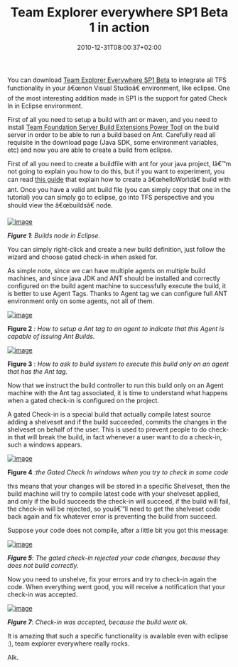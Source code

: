 ﻿---
title: "Team Explorer everywhere SP1 Beta 1 in action"
description: ""
date: 2010-12-31T08:00:37+02:00
draft: false
tags: [Team Foundation Server]
categories: [Team Foundation Server]
---
You can download [Team Explorer Everywhere SP1 Beta](http://blogs.msdn.com/b/bharry/archive/2010/11/03/team-explorer-everywhere-2010-sp1-beta-is-available-for-download.aspx) to integrate all TFS functionality in your â€œnon Visual Studioâ€ environment, like eclipse. One of the most interesting addition made in SP1 is the support for gated Check In in Eclipse environment.

First of all you need to setup a build with ant or maven, and you need to install [Team Foundation Server Build Extensions Power Tool](http://visualstudiogallery.msdn.microsoft.com/en-us/2d7c8577-54b8-47ce-82a5-8649f579dcb6) on the build server in order to be able to run a build based on Ant. Carefully read all requisite in the download page (Java SDK, some environment variables, etc) and now you are able to create a build from eclipse.

First of all you need to create a buildfile with ant for your java project, Iâ€™m not going to explain you how to do this, but if you want to experiment, you can read [this guide](http://ant.apache.org/manual/tutorial-HelloWorldWithAnt.html) that explain how to create a â€œhelloWorldâ€ build with ant. Once you have a valid ant build file (you can simply copy that one in the tutorial) you can simply go to eclipse, go into TFS perspective and you should view the â€œbuildsâ€ node.

[![image](https://www.codewrecks.com/blog/wp-content/uploads/2010/12/image_thumb5.png "image")](https://www.codewrecks.com/blog/wp-content/uploads/2010/12/image5.png)

 ***Figure 1***: *Builds node in Eclipse.*

You can simply right-click and create a new build definition, just follow the wizard and choose gated check-in when asked for.

As simple note, since we can have multiple agents on multiple build machines, and since java JDK and ANT should be installed and correctly configured on the build agent machine to successfully execute the build, it is better to use Agent Tags. Thanks to Agent tag we can configure full ANT environment only on some agents, not all of them.

[![image](https://www.codewrecks.com/blog/wp-content/uploads/2011/01/image_thumb.png "image")](https://www.codewrecks.com/blog/wp-content/uploads/2011/01/image.png)

 **Figure 2** *: How to setup a Ant tag to an agent to indicate that this Agent is capable of issuing Ant Builds.*

[![image](https://www.codewrecks.com/blog/wp-content/uploads/2011/01/image_thumb1.png "image")](https://www.codewrecks.com/blog/wp-content/uploads/2011/01/image1.png)

 **Figure 3** : *How to ask to build system to execute this build only on an agent that has the Ant tag.*

Now that we instruct the build controller to run this build only on an Agent machine with the Ant tag associated, it is time to understand what happens when a gated check-in is configured on the project.

A gated Check-in is a special build that actually compile latest source adding a shelveset and if the build succeeded, commits the changes in the shelveset on behalf of the user. This is used to prevent people to do check-in that will break the build, in fact whenever a user want to do a check-in, such a windows appears.

[![image](https://www.codewrecks.com/blog/wp-content/uploads/2011/01/image_thumb2.png "image")](https://www.codewrecks.com/blog/wp-content/uploads/2011/01/image2.png)

 **Figure 4** :*the Gated Check In windows when you try to check in some code*

this means that your changes will be stored in a specific Shelveset, then the build machine will try to compile latest code with your shelveset applied, and only if the build succeeds the check-in will succeed, if the build will fail, the check-in will be rejected, so youâ€™ll need to get the shelveset code back again and fix whatever error is preventing the build from succeed.

Suppose your code does not compile, after a little bit you got this message:

[![image](https://www.codewrecks.com/blog/wp-content/uploads/2011/01/image_thumb3.png "image")](https://www.codewrecks.com/blog/wp-content/uploads/2011/01/image3.png)

 ***Figure 5***: *The gated check-in rejected your code changes, because they does not build correctly.*

Now you need to unshelve, fix your errors and try to check-in again the code. When everything went good, you will receive a notification that your check-in was accepted.

[![image](https://www.codewrecks.com/blog/wp-content/uploads/2011/01/image_thumb4.png "image")](https://www.codewrecks.com/blog/wp-content/uploads/2011/01/image4.png)

 ***Figure 7***: *Check-in was accepted, because the build went ok.*

It is amazing that such a specific functionality is available even with eclipse :), team explorer everywhere really rocks.

Alk.
